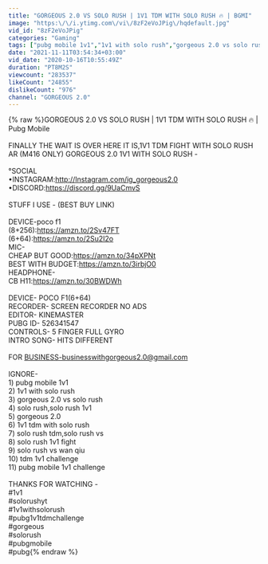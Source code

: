 ```yaml
---
title: "GORGEOUS 2.0 VS SOLO RUSH | 1V1 TDM WITH SOLO RUSH 🔥 | BGMI"
image: "https:\/\/i.ytimg.com\/vi\/8zF2eVoJPig\/hqdefault.jpg"
vid_id: "8zF2eVoJPig"
categories: "Gaming"
tags: ["pubg mobile 1v1","1v1 with solo rush","gorgeous 2.0 vs solo rush"]
date: "2021-11-11T03:54:34+03:00"
vid_date: "2020-10-16T10:55:49Z"
duration: "PT8M2S"
viewcount: "283537"
likeCount: "24855"
dislikeCount: "976"
channel: "GORGEOUS 2.0"
---
```

{% raw %}GORGEOUS 2.0 VS SOLO RUSH | 1V1 TDM WITH SOLO RUSH 🔥 | Pubg Mobile<br /><br />FINALLY THE WAIT IS OVER HERE IT IS,1V1 TDM FIGHT WITH SOLO RUSH AR (M416 ONLY) GORGEOUS 2.0 1V1 WITH SOLO RUSH -<br /><br />°SOCIAL<br />•INSTAGRAM:<a rel="nofollow" target="blank" href="http://Instagram.com/ig_gorgeous2.0">http://Instagram.com/ig_gorgeous2.0</a><br />•DISCORD:<a rel="nofollow" target="blank" href="https://discord.gg/9UaCmvS">https://discord.gg/9UaCmvS</a><br /><br />STUFF I USE - (BEST BUY LINK)<br /><br />DEVICE-poco f1<br />(8+256):<a rel="nofollow" target="blank" href="https://amzn.to/2Sv47FT">https://amzn.to/2Sv47FT</a><br />(6+64):<a rel="nofollow" target="blank" href="https://amzn.to/2Su2I2o">https://amzn.to/2Su2I2o</a><br />MIC-<br />CHEAP BUT GOOD:<a rel="nofollow" target="blank" href="https://amzn.to/34pXPNt">https://amzn.to/34pXPNt</a><br />BEST WITH BUDGET:<a rel="nofollow" target="blank" href="https://amzn.to/3irbjO0">https://amzn.to/3irbjO0</a><br />HEADPHONE-<br />CB H11:<a rel="nofollow" target="blank" href="https://amzn.to/30BWDWh">https://amzn.to/30BWDWh</a><br /><br />DEVICE- POCO F1(6+64)<br />RECORDER- SCREEN RECORDER NO ADS<br />EDITOR- KINEMASTER<br />PUBG ID- 526341547<br />CONTROLS- 5 FINGER FULL GYRO<br />INTRO SONG- HITS DIFFERENT<br /><br />FOR BUSINESS-businesswithgorgeous2.0@gmail.com<br /><br />IGNORE-<br />1) pubg mobile 1v1<br />2) 1v1 with solo rush<br />3) gorgeous 2.0 vs solo rush<br />4) solo rush,solo rush 1v1<br />5) gorgeous 2.0<br />6) 1v1 tdm with solo rush<br />7) solo rush tdm,solo rush vs<br />8) solo rush 1v1 fight<br />9) solo rush vs wan qiu<br />10) tdm 1v1 challenge<br />11) pubg mobile 1v1 challenge<br /><br />THANKS FOR WATCHING -<br />#1v1<br />#solorushyt<br />#1v1withsolorush<br />#pubg1v1tdmchallenge<br />#gorgeous<br />#solorush<br />#pubgmobile<br />#pubg{% endraw %}
